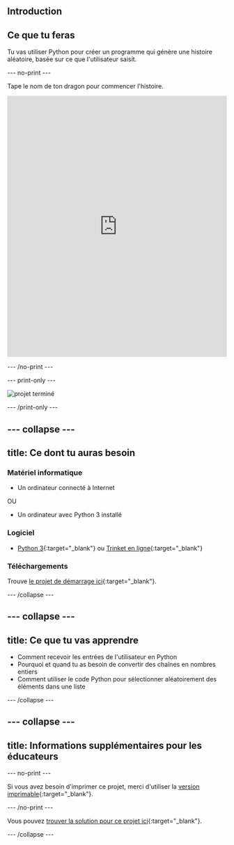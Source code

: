 ## Introduction

## Ce que tu feras

Tu vas utiliser Python pour créer un programme qui génère une histoire aléatoire, basée sur ce que l'utilisateur saisit.

--- no-print ---

Tape le nom de ton dragon pour commencer l'histoire. 

<iframe src="https://trinket.io/embed/python/904db1ae15?outputOnly=true&runOption=console&start=result&showInstructions=true" width="100%" height="600" frameborder="0" marginwidth="0" marginheight="0" allowfullscreen mark="crwd-mark"></iframe> 

--- /no-print ---

--- print-only ---

![projet terminé](images/storytime-final.png)

--- /print-only ---

--- collapse ---
---
title: Ce dont tu auras besoin
---

### Matériel informatique

- Un ordinateur connecté à Internet

OU

- Un ordinateur avec Python 3 installé

### Logiciel

- [Python 3](https://www.python.org/downloads/){:target="_blank"} ou [Trinket en ligne](https://trinket.io/){:target="_blank"}

### Téléchargements

Trouve [le projet de démarrage ici](https://trinket.io/python/a0aaa62eab){:target="_blank"}.

--- /collapse ---

--- collapse ---
---
title: Ce que tu vas apprendre
---

- Comment recevoir les entrées de l'utilisateur en Python
- Pourquoi et quand tu as besoin de convertir des chaînes en nombres entiers
- Comment utiliser le code Python pour sélectionner aléatoirement des éléments dans une liste

--- /collapse ---

--- collapse ---
---
title: Informations supplémentaires pour les éducateurs
---

--- no-print ---

Si vous avez besoin d'imprimer ce projet, merci d'utiliser la [version imprimable](https://projects.raspberrypi.org/fr-FR/projects/storytime/print){:target="_blank"}.

--- /no-print ---

Vous pouvez [trouver la solution pour ce projet ici](https://rpf.io/p/fr-FR/storytime){:target="_blank"}.

--- /collapse ---